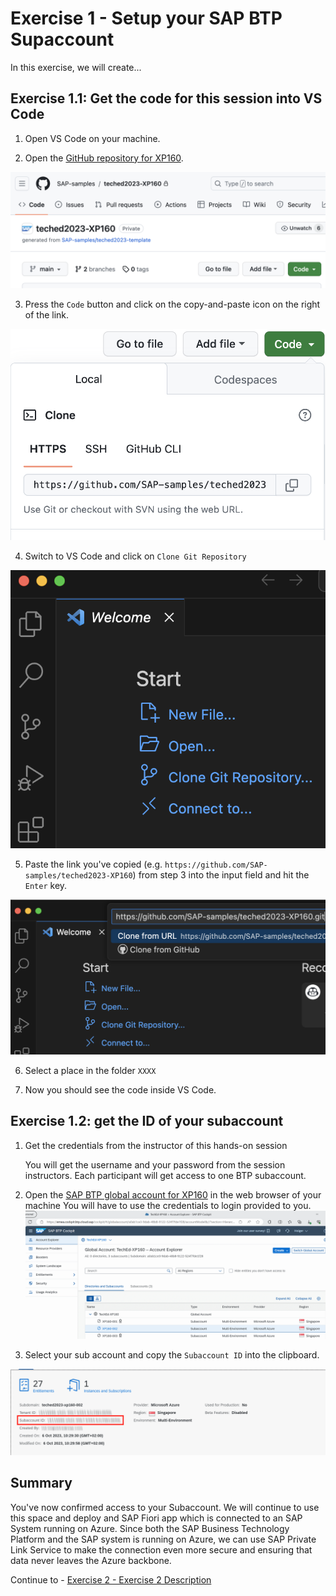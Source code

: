 # Exercise 1 - Setup your SAP BTP Supaccount

In this exercise, we will create...

## Exercise 1.1: Get the code for this session into VS Code

1. Open VS Code on your machine.

2. Open the [GitHub repository for XP160](https://github.com/SAP-samples/teched2023-XP160).

![](/exercises/ex1/images/01_01_02.png)

3. Press the `Code` button and click on the copy-and-paste icon on the right of the link.

![](/exercises/ex1/images/01_01_03.png)

4. Switch to VS Code and click on `Clone Git Repository`
 
![](/exercises/ex1/images/01_01_04.png)

5. Paste the link you've copied (e.g. `https://github.com/SAP-samples/teched2023-XP160`) from step 3 into the input field and hit the `Enter` key.

![](/exercises/ex1/images/01_01_05.png)

6. Select a place in the folder `XXXX`

7. Now you should see the code inside VS Code.

## Exercise 1.2: get the ID of your subaccount

1. Get the credentials from the instructor of this hands-on session

    You will get the username and your password from the session instructors. Each participant will get access to one BTP subaccount.

2. Open the [SAP BTP global account for XP160](https://emea.cockpit.btp.cloud.sap/cockpit/#/globalaccount/a0ab1ce3-9dab-48b8-9122-524f7fde1f28/) in the web browser of your machine
    You will have to use the credentials to login provided to you.
![List of Subaccounts](/exercises/ex1/images/01_01_02a-Subaccounts.png)

3. Select your sub account and copy the `Subaccount ID` into the clipboard.

![](/exercises/ex1/images/01_02_03.png)


## Summary

You've now confirmed access to your Subaccount. We will  continue to use this space and deploy and SAP Fiori app which is connected to an SAP System running on Azure. Since both the SAP Business Technology Platform and the SAP system is running on Azure, we can use SAP Private Link Service to make the connection even more secure and ensuring that data never leaves the Azure backbone.  

Continue to - [Exercise 2 - Exercise 2 Description](../ex2/README.md)

